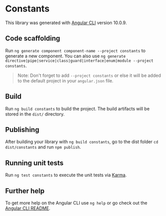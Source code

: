 # Constants

This library was generated with [Angular CLI](https://github.com/angular/angular-cli) version 10.0.9.

## Code scaffolding

Run `ng generate component component-name --project constants` to generate a new component. You can also use `ng generate directive|pipe|service|class|guard|interface|enum|module --project constants`.
> Note: Don't forget to add `--project constants` or else it will be added to the default project in your `angular.json` file. 

## Build

Run `ng build constants` to build the project. The build artifacts will be stored in the `dist/` directory.

## Publishing

After building your library with `ng build constants`, go to the dist folder `cd dist/constants` and run `npm publish`.

## Running unit tests

Run `ng test constants` to execute the unit tests via [Karma](https://karma-runner.github.io).

## Further help

To get more help on the Angular CLI use `ng help` or go check out the [Angular CLI README](https://github.com/angular/angular-cli/blob/master/README.md).
